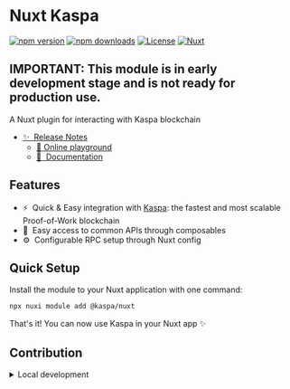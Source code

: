 # Nuxt Kaspa

[![npm version][npm-version-src]][npm-version-href]
[![npm downloads][npm-downloads-src]][npm-downloads-href]
[![License][license-src]][license-href]
[![Nuxt][nuxt-src]][nuxt-href]

## IMPORTANT: This module is in early development stage and is not ready for production use.

A Nuxt plugin for interacting with Kaspa blockchain

- [✨ &nbsp;Release Notes](/CHANGELOG.md)
  - [🏀 Online playground](https://stackblitz.com/github/furatamasensei/nuxt-kaspa?file=playground%2Fapp.vue)
  - [📖 &nbsp;Documentation](https://kaspa.nuxtjs.org)

## Features

<!-- Highlight some of the features your module provide here -->

- ⚡️ &nbsp;Quick & Easy integration with [Kaspa](https://kaspa.org): the fastest and most scalable Proof-of-Work blockchain
- 🔗 &nbsp;Easy access to common APIs through composables
- ⚙️ &nbsp;Configurable RPC setup through Nuxt config

## Quick Setup

Install the module to your Nuxt application with one command:

```bash
npx nuxi module add @kaspa/nuxt
```

That's it! You can now use Kaspa in your Nuxt app ✨

## Contribution

<details>
  <summary>Local development</summary>
  
  ```bash
  # Install dependencies
  npm install
  
  # Generate type stubs
  npm run dev:prepare
  
  # Develop with the playground
  npm run dev
  
  # Build the playground
  npm run dev:build
  
  # Run ESLint
  npm run lint
  
  # Release new version
  npm run release
  ```

</details>

<!-- Badges -->

[npm-version-src]: https://img.shields.io/npm/v/nuxt-kaspa/latest.svg?style=flat&colorA=020420&colorB=00DC82
[npm-version-href]: https://npmjs.com/package/nuxt-kaspa
[npm-downloads-src]: https://img.shields.io/npm/dm/nuxt-kaspa.svg?style=flat&colorA=020420&colorB=00DC82
[npm-downloads-href]: https://npm.chart.dev/nuxt-kaspa
[license-src]: https://img.shields.io/npm/l/nuxt-kaspa.svg?style=flat&colorA=020420&colorB=00DC82
[license-href]: https://npmjs.com/package/nuxt-kaspa
[nuxt-src]: https://img.shields.io/badge/Nuxt-020420?logo=nuxt.js
[nuxt-href]: https://nuxt.com
